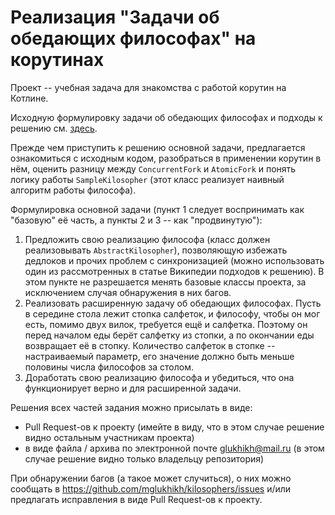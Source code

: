 # Реализация "Задачи об обедающих философах" на корутинах

Проект -- учебная задача для знакомства с работой корутин на Котлине.

Исходную формулировку задачи об обедающих философах и подходы к решению см. [здесь](https://ru.wikipedia.org/wiki/%D0%97%D0%B0%D0%B4%D0%B0%D1%87%D0%B0_%D0%BE%D0%B1_%D0%BE%D0%B1%D0%B5%D0%B4%D0%B0%D1%8E%D1%89%D0%B8%D1%85_%D1%84%D0%B8%D0%BB%D0%BE%D1%81%D0%BE%D1%84%D0%B0%D1%85).

Прежде чем приступить к решению основной задачи, предлагается ознакомиться с исходным кодом,
разобраться в применении корутин в нём, оценить разницу между `ConcurrentFork` и `AtomicFork`
и понять логику работы `SampleKilosopher` (этот класс реализует наивный алгоритм работы философа).

Формулировка основной задачи (пункт 1 следует воспринимать как "базовую" её часть, а пункты 2 и 3 -- как "продвинутую"):

1. Предложить свою реализацию философа (класс должен реализовывать `AbstractKilosopher`), позволяющую избежать дедлоков и прочих проблем с синхронизацией (можно использовать один из рассмотренных в статье Википедии подходов к решению). В этом пункте не разрешается менять базовые классы проекта, за исключением случая обнаружения в них багов.
1. Реализовать расширенную задачу об обедающих философах. Пусть в середине стола лежит стопка салфеток, и философу, чтобы он мог есть, помимо двух вилок, требуется ещё и салфетка. Поэтому он перед началом еды берёт салфетку из стопки, а по окончании еды возвращает её в стопку. Количество салфеток в стопке -- настраиваемый параметр, его значение должно быть меньше половины числа философов за столом.
1. Доработать свою реализацию философа и убедиться, что она функционирует верно и для расширенной задачи.

Решения всех частей задания можно присылать в виде:

* Pull Request-ов к проекту (имейте в виду, что в этом случае решение видно остальным участникам проекта)
* в виде файла / архива по электронной почте glukhikh@mail.ru (в этом случае решение видно только владельцу репозитория)

При обнаружении багов (а такое может случиться), о них можно сообщать в https://github.com/mglukhikh/kilosophers/issues и/или предлагать исправления в виде Pull Request-ов к проекту.

